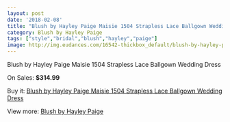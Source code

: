 ```yaml
---
layout: post
date: '2018-02-08'
title: "Blush by Hayley Paige Maisie 1504 Strapless Lace Ballgown Wedding Dress"
category: Blush by Hayley Paige
tags: ["style","bridal","blush","hayley","paige"]
image: http://img.eudances.com/16542-thickbox_default/blush-by-hayley-paige-maisie-1504-strapless-lace-ballgown-wedding-dress.jpg
---
```

Blush by Hayley Paige Maisie 1504 Strapless Lace Ballgown Wedding Dress

On Sales: **$314.99**
<a href="https://www.eudances.com/en/blush-by-hayley-paige/4865-blush-by-hayley-paige-maisie-1504-strapless-lace-ballgown-wedding-dress.html"><amp-img layout="responsive" width="600" height="600" src="//img.eudances.com/16542-thickbox_default/blush-by-hayley-paige-maisie-1504-strapless-lace-ballgown-wedding-dress.jpg" alt="Blush by Hayley Paige Maisie 1504 Strapless Lace Ballgown Wedding Dress 0" /></a>
<a href="https://www.eudances.com/en/blush-by-hayley-paige/4865-blush-by-hayley-paige-maisie-1504-strapless-lace-ballgown-wedding-dress.html"><amp-img layout="responsive" width="600" height="600" src="//img.eudances.com/16544-thickbox_default/blush-by-hayley-paige-maisie-1504-strapless-lace-ballgown-wedding-dress.jpg" alt="Blush by Hayley Paige Maisie 1504 Strapless Lace Ballgown Wedding Dress 1" /></a>
<a href="https://www.eudances.com/en/blush-by-hayley-paige/4865-blush-by-hayley-paige-maisie-1504-strapless-lace-ballgown-wedding-dress.html"><amp-img layout="responsive" width="600" height="600" src="//img.eudances.com/16543-thickbox_default/blush-by-hayley-paige-maisie-1504-strapless-lace-ballgown-wedding-dress.jpg" alt="Blush by Hayley Paige Maisie 1504 Strapless Lace Ballgown Wedding Dress 2" /></a>

Buy it: [Blush by Hayley Paige Maisie 1504 Strapless Lace Ballgown Wedding Dress](https://www.eudances.com/en/blush-by-hayley-paige/4865-blush-by-hayley-paige-maisie-1504-strapless-lace-ballgown-wedding-dress.html "Blush by Hayley Paige Maisie 1504 Strapless Lace Ballgown Wedding Dress")

View more: [Blush by Hayley Paige](https://www.eudances.com/en/90-blush-by-hayley-paige "Blush by Hayley Paige")